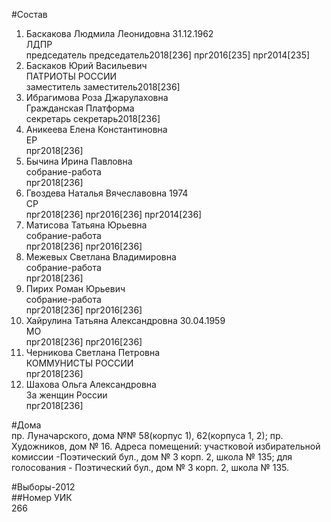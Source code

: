 #Состав  
1. Баскакова Людмила Леонидовна 31.12.1962  
    ЛДПР  
    председатель председатель2018[236] прг2016[235] прг2014[235]  
2. Баскаков Юрий Васильевич  
    ПАТРИОТЫ РОССИИ  
    заместитель заместитель2018[236]  
3. Ибрагимова Роза Джарулаховна  
    Гражданская Платформа  
    секретарь секретарь2018[236]  
4. Аникеева Елена Константиновна  
    ЕР  
    прг2018[236]  
5. Бычина Ирина Павловна  
    собрание-работа  
    прг2018[236]  
6. Гвоздева Наталья Вячеславовна 1974  
    СР  
    прг2018[236] прг2016[236] прг2014[236]  
7. Матисова Татьяна Юрьевна  
    собрание-работа  
    прг2018[236] прг2016[236]  
8. Межевых Светлана Владимировна  
    собрание-работа  
    прг2018[236]  
9. Пирих Роман Юрьевич  
    собрание-работа  
    прг2018[236] прг2016[236]  
10. Хайрулина Татьяна Александровна 30.04.1959  
    МО  
    прг2018[236] прг2016[236]  
11. Черникова Светлана Петровна  
    КОММУНИСТЫ РОССИИ  
    прг2018[236]  
12. Шахова Ольга Александровна  
    За женщин России  
    прг2018[236]  
  
#Дома  
пр. Луначарского, дома №№ 58(корпус 1), 62(корпуса 1, 2); пр. Художников, дом № 16. Адреса помещений: участковой избирательной комиссии -Поэтический бул., дом № 3 корп. 2, школа № 135; для голосования - Поэтический бул., дом № 3 корп. 2, школа № 135.  
  
#Выборы-2012  
##Номер УИК  
266  
